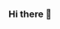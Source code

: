 ### Hi there 👋

<!--
**avanish269/avanish269** is a ✨ _special_ ✨ repository because its `README.md` (this file) appears on your GitHub profile.

Here are some ideas to get you started:

- 🔭 I’m currently working on ...
- 🌱 I’m currently learning ...
- 👯 I’m looking to collaborate on ...
- 🤔 I’m looking for help with ...
- 💬 Ask me about ...
- 📫 How to reach me: ...
- 😄 Pronouns: ...
- ⚡ Fun fact: ...
-->
<!--
[![Avanish's github stats](https://github-readme-stats.vercel.app/api?username=avanish269&count_private=true&show_icons=true&count_private=true&theme=dark)](https://github.com/anuraghazra/github-readme-stats)
[![Top Langs](https://github-readme-stats.vercel.app/api/top-langs/?username=avanish269&langs_count=10&exclude_repo=unityprogressivelight&theme=dark&layout=compact)](https://github.com/anuraghazra/github-readme-stats)
-->
